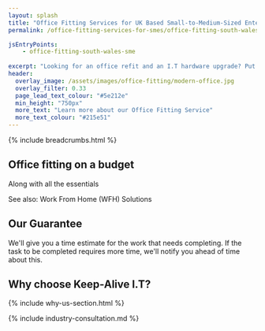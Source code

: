 ```yaml
---
layout: splash
title: "Office Fitting Services for UK Based Small-to-Medium-Sized Enterprise Businesses (SMEs)"
permalink: /office-fitting-services-for-smes/office-fitting-south-wales

jsEntryPoints:
    - office-fitting-south-wales-sme
    
excerpt: "Looking for an office refit and an I.T hardware upgrade? Put your feet up and we'll sort everything from procurement, fitting, cable management, and device patching."
header:
  overlay_image: /assets/images/office-fitting/modern-office.jpg
  overlay_filter: 0.33 
  page_lead_text_colour: "#5e212e"
  min_height: "750px"
  more_text: "Learn more about our Office Fitting Service"
  more_text_colour: "#215e51"
---
```


{% include breadcrumbs.html %}

## <i class="fas fa-tools page-title-icon" aria-hidden="true"></i>  Office fitting on a budget

Along with all the essentials

See also: Work From Home (WFH) Solutions

## Our Guarantee
We'll give you a time estimate for the work that needs completing. If the task to be completed requires more time, we'll notify you ahead of time about this.

## Why choose Keep-Alive I.T?
{% include why-us-section.html %}

{% include industry-consultation.md %}